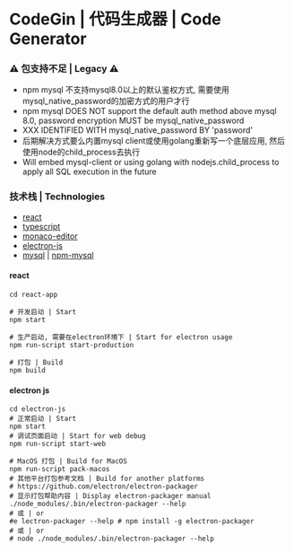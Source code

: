# CodeGin | 代码生成器 | Code Generator

### ⚠️ 包支持不足 | Legacy ⚠️
- npm mysql 不支持mysql8.0以上的默认鉴权方式, 需要使用mysql_native_password的加密方式的用户才行
- npm mysql DOES NOT support the default auth method above mysql 8.0, password encryption MUST be mysql_native_password
- XXX IDENTIFIED WITH mysql_native_password BY 'password'
- 后期解决方式要么内置mysql client或使用golang重新写一个底层应用, 然后使用node的child_process去执行
- Will embed mysql-client or using golang with nodejs.child_process to apply all SQL execution in the future

### 技术栈 | Technologies
- [react](https://reactjs.org/)
- [typescript](http://typescriptlang.org/)
- [monaco-editor](https://github.com/microsoft/monaco-editor)
- [electron-js](https://www.electronjs.org/)
- [mysql](https://www.mysql.com/) | [npm-mysql](https://www.npmjs.com/package/mysql)

#### react
```shell
cd react-app

# 开发启动 | Start
npm start

# 生产启动, 需要在electron环境下 | Start for electron usage
npm run-script start-production

# 打包 | Build
npm build
```

#### electron js
```shell
cd electron-js
# 正常启动 | Start
npm start
# 调试页面启动 | Start for web debug
npm run-script start-web

# MacOS 打包 | Build for MacOS
npm run-script pack-macos
# 其他平台打包参考文档 | Build for another platforms
# https://github.com/electron/electron-packager
# 显示打包帮助内容 | Display electron-packager manual
./node_modules/.bin/electron-packager --help
# 或 | or
#e lectron-packager --help # npm install -g electron-packager
# 或 | or
# node ./node_modules/.bin/electron-packager --help
```
